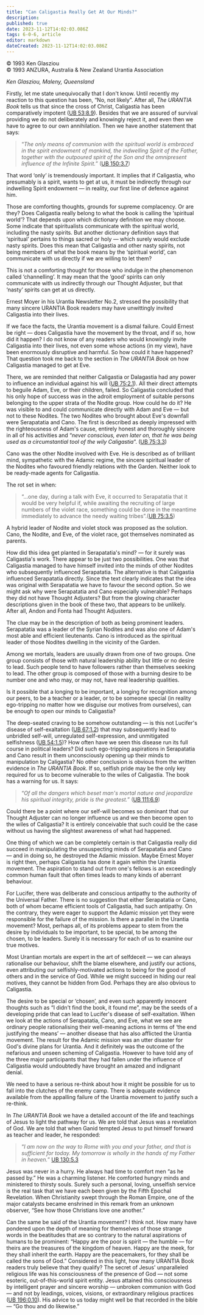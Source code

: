 ```yaml
---
title: "Can Caligastia Really Get At Our Minds?"
description: 
published: true
date: 2023-11-12T14:02:03.086Z
tags: 6-0-6, article
editor: markdown
dateCreated: 2023-11-12T14:02:03.086Z
---
```


<p class="v-card v-sheet theme--light gray lighten-3 px-2 py-1">© 1993 Ken Glasziou<br>© 1993 ANZURA, Australia & New Zealand Urantia Association</p>

_Ken Glasziou, Maleny, Queensland_

Firstly, let me state unequivocally that I don't know. Until recently my reaction to this question has been, “No, not likely”. After all, _The URANTIA Book_ tells us that since the cross of Christ, Caligastia has been comparatively impotent ([UB 53:8.9](/en/The_Urantia_Book/53#p8_9)). Besides that we are assured of survival providing we do not deliberately and knowingly reject it, and even then we have to agree to our own annihilation. Then we have another statement that says:

> “_The only means of communion with the spiritual world is embraced in the spirit endowment of mankind, the indwelling Spirit of the Father, together with the outpoured spirit of the Son and the omnipresent influence of the Infinite Spirit._” ([UB 150:3.7](/en/The_Urantia_Book/150#p3_7))

That word ‘only’ is tremendously important. It implies that if Caligastia, who presumably is a spirit, wants to get at us, it must be indirectly through our indwelling Spirit endowment — in reality, our first line of defence against him.

Those are comforting thoughts, grounds for supreme complacency. Or are they? Does Caligastia really belong to what the book is calling the ‘spiritual world’? That depends upon which dictionary definition we may choose. Some indicate that spiritualists communicate with the spiritual world, including the nasty spirits. But another dictionary definition says that ‘spiritual’ pertains to things sacred or holy — which surely would exclude nasty spirits. Does this mean that Caligastia and other nasty spirits, not being members of what the book means by the ‘spiritual world’, can communicate with us directly if we are willing to let them?

This is not a comforting thought for those who indulge in the phenomenon called ‘channelling’. It may mean that the ‘good’ spirits can only communicate with us indirectly through our Thought Adjuster, but that ‘nasty’ spirits can get at us directly.

Ernest Moyer in his Urantia Newsletter No.2, stressed the possibility that many sincere URANTIA Book readers may have unwittingly invited Caligastia into their lives.

If we face the facts, the Urantia movement is a dismal failure. Could Ernest be right — does Caligastia have the movement by the throat, and if so, how did it happen? I do not know of any readers who would knowingly invite Caligastia into their lives, not even some whose actions (in my view), have been enormously disruptive and harmful. So how could it have happened? That question took me back to the section in _The URANTIA Book_ on how Caligastia managed to get at Eve.

There, we are reminded that neither Caligastia or Dalagastia had any power to influence an individual against his will ([UB 75:2.1](/en/The_Urantia_Book/75#p2_1)). All their direct attempts to beguile Adam, Eve, or their children, failed. So Caligastia concluded that his only hope of success was in the adroit employment of suitable persons belonging to the upper strata of the Nodite group. How could he do it? He was visible to and could communicate directly with Adam and Eve — but not to these Nodites. The two Nodites who brought about Eve's downfall were Serapatatia and Cano. The first is described as deeply impressed with the righteousness of Adam's cause, entirely honest and thoroughly sincere in all of his activities and “_never conscious, even later on, that he was being used as a circumstantial tool of the wily Caligastia_”. ([UB 75:3.3](/en/The_Urantia_Book/75#p3_3))

Cano was the other Nodite involved with Eve. He is described as of brilliant mind, sympathetic with the Adamic regime, the sincere spiritual leader of the Nodites who favoured friendly relations with the Garden. Neither look to be ready-made agents for Caligastia.

The rot set in when:

> “...one day, during a talk with Eve, it occurred to Serapatatia that it would be very helpful if, while awaiting the recruiting of large numbers of the violet race, something could be done in the meantime immediately to advance the needy waiting tribes”.([UB 75:3.5](/en/The_Urantia_Book/75#p3_5))

A hybrid leader of Nodite and violet stock was proposed as the solution. Cano, the Nodite, and Eve, of the violet race, got themselves nominated as parents.

How did this idea get planted in Serapatatia's mind? — for it surely was Caligastia's work. There appear to be just two possibilities. One was that Caligastia managed to have himself invited into the minds of other Nodites who subsequently influenced Serapatatia. The alternative is that Caligastia influenced Serapatatia directly. Since the text clearly indicates that the idea was original with Serapatatia we have to favour the second option. So we might ask why were Serapatatia and Cano especially vulnerable? Perhaps they did not have Thought Adjusters? But from the glowing character descriptions given in the book of these two, that appears to be unlikely. After all, Andon and Fonta had Thought Adjusters.

The clue may be in the description of both as being prominent leaders. Serapatatia was a leader of the Syrian Nodites and was also one of Adam's most able and efficient lieutenants. Cano is introduced as the spiritual leader of those Nodites dwelling in the vicinity of the Garden.

Among we mortals, leaders are usually drawn from one of two groups. One group consists of those with natural leadership ability but little or no desire to lead. Such people tend to have followers rather than themselves seeking to lead. The other group is composed of those with a burning desire to be number one and who may, or may not, have real leadership qualities.

Is it possible that a longing to be important, a longing for recognition among our peers, to be a teacher or a leader, or to be someone special (in reality ego-tripping no matter how we disguise our motives from ourselves), can be enough to open our minds to Caligastia?

The deep-seated craving to be somehow outstanding — is this not Lucifer's disease of self-exaltation ([UB 67:1.2](/en/The_Urantia_Book/67#p1_2)) that may subsequently lead to unbridled self-will, unregulated self-expression, and unmitigated selfishness ([UB 54:1.5](/en/The_Urantia_Book/54#p1_5))? How often have we seen this disease run its full course in political leaders? Did such ego-tripping aspirations in Serapatatia and Cano result in them unconsciously opening up their minds to manipulation by Caligastia? No other conclusion is obvious from the written evidence in _The URANTIA Book_. If so, selfish pride may be the only key required for us to become vulnerable to the wiles of Caligastia. The book has a warning for us. It says:

> “_Of all the dangers which beset man's mortal nature and jeopardize his spiritual integrity, pride is the greatest._” ([UB 111:6.9](/en/The_Urantia_Book/111#p6_9))

Could there be a point where our self-will becomes so dominant that our Thought Adjuster can no longer influence us and we then become open to the wiles of Caligastia? It is entirely conceivable that such could be the case without us having the slightest awareness of what had happened.

One thing of which we can be completely certain is that Caligastia really did succeed in manipulating the unsuspecting minds of Serapatatia and Cano — and in doing so, he destroyed the Adamic mission. Maybe Ernest Moyer is right then, perhaps Caligastia has done it again within the Urantia movement. The aspiration to stand out from one's fellows is an exceedingly common human fault that often times leads to many kinds of aberrant behaviour.

For Lucifer, there was deliberate and conscious antipathy to the authority of the Universal Father. There is no suggestion that either Serapatatia or Cano, both of whom became efficient tools of Caligastia, had such antipathy. On the contrary, they were eager to support the Adamic mission yet they were responsible for the failure of the mission. Is there a parallel in the Urantia movement? Most, perhaps all, of its problems appear to stem from the desire by individuals to be important, to be special, to be among the chosen, to be leaders. Surely it is necessary for each of us to examine our true motives.

Most Urantian mortals are expert in the art of selfdeceit — we can always rationalise our behaviour, shift the blame elsewhere, and justify our actions, even attributing our selfishly-motivated actions to being for the good of others and in the service of God. While we might succeed in hiding our real motives, they cannot be hidden from God. Perhaps they are also obvious to Caligastia.

The desire to be special or ‘chosen’, and even such apparently innocent thoughts such as “I didn't find the book, it found me”, may be the seeds of a developing pride that can lead to Lucifer's disease of self-exaltation. When we look at the actions of Serapatatia, Cano, and Eve, what we see are ordinary people rationalising their well-meaning actions in terms of ‘the end justifying the means’ — another disease that has also afflicted the Urantia movement. The result for the Adamic mission was an utter disaster for God's divine plans for Urantia. And it definitely was the outcome of the nefarious and unseen scheming of Caligastia. However to have told any of the three major participants that they had fallen under the influence of Caligastia would undoubtedly have brought an amazed and indignant denial.

We need to have a serious re-think about how it might be possible for us to fall into the clutches of the enemy camp. There is adequate evidence available from the appalling failure of the Urantia movement to justify such a re-think.

In _The URANTIA Book_ we have a detailed account of the life and teachings of Jesus to light the pathway for us. We are told that Jesus was a revelation of God. We are told that when Ganid tempted Jesus to put himself forward as teacher and leader, he responded:

> “_I am now on the way to Rome with you and your father, and that is sufficient for today. My tomorrow is wholly in the hands of my Father in heaven._” [UB 130:5.3](/en/The_Urantia_Book/130#p5_3)

Jesus was never in a hurry. He always had time to comfort men “as he passed by.” He was a charming listener. He comforted hungry minds and ministered to thirsty souls. Surely such a personal, loving, unselfish service is the real task that we have each been given by the Fifth Epochal Revelation. When Christianity swept through the Roman Empire, one of the major catalysts became enshrined in this remark from an unknown observer, “See how those Christians love one another.”

Can the same be said of the Urantia movement? I think not. How many have pondered upon the depth of meaning for themselves of those strange words in the beatitudes that are so contrary to the natural aspirations of humans to be prominent: “Happy are the poor is spirit — the humble — for theirs are the treasures of the kingdom of heaven. Happy are the meek, for they shall inherit the earth. Happy are the peacemakers, for they shall be called the sons of God.” Considered in this light, how many URANTIA Book readers truly believe that they qualify? The secret of Jesus' unparalleled religious life was his consciousness of the presence of God — not some esoteric, out-of-this-world spirit entity. Jesus attained this consciousness by intelligent prayer and sincere worship — unbroken communion with God — and not by leadings, voices, visions, or extraordinary religious practices ([UB 196:0.10](/en/The_Urantia_Book/196#p0_10)). His advice to us today might well be that recorded in the bible — “Go thou and do likewise.”